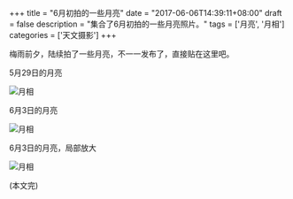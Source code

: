 +++
title = "6月初拍的一些月亮"
date = "2017-06-06T14:39:11+08:00"
draft = false
description = "集合了6月初拍的一些月亮照片。"
tags = ['月亮', '月相']
categories = ['天文摄影']
+++

梅雨前夕，陆续拍了一些月亮，不一一发布了，直接贴在这里吧。

<!--more-->

5月29日的月亮

![月相](/images/moon_phase_170529.jpg)

6月3日的月亮

![月相](/images/moon_phase_170603.jpg)

6月3日的月亮，局部放大

![月相](/images/moon_phase_zoom_170603.jpg)

(本文完)